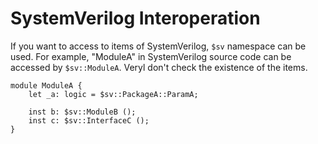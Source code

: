 # SystemVerilog Interoperation

If you want to access to items of SystemVerilog, `$sv` namespace can be used.
For example, "ModuleA" in SystemVerilog source code can be accessed by `$sv::ModuleA`.
Veryl don't check the existence of the items.

```veryl,playground
module ModuleA {
    let _a: logic = $sv::PackageA::ParamA;

    inst b: $sv::ModuleB ();
    inst c: $sv::InterfaceC ();
}
```
